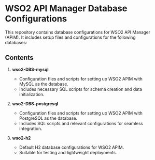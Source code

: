 # WSO2 API Manager Database Configurations

This repository contains database configurations for WSO2 API Manager (APIM). It includes setup files and configurations for the following databases:

## Contents
1. **wso2-DBS-mysql**
   - Configuration files and scripts for setting up WSO2 APIM with MySQL as the database.
   - Includes necessary SQL scripts for schema creation and data initialization.

2. **wso2-DBS-postgresql**
   - Configuration files and scripts for setting up WSO2 APIM with PostgreSQL as the database.
   - Includes SQL scripts and relevant configurations for seamless integration.

3. **wso2-h2**
   - Default H2 database configurations for WSO2 APIM.
   - Suitable for testing and lightweight deployments.